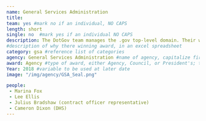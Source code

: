 ```yaml
---
name: General Services Administration
title:
team: yes #mark no if an individual, NO CAPS
length: short
single: no  #mark yes if an individual NO CAPS
description: The DotGov team manages the .gov top-level domain. Their work is critical to make sure bona-fide U.S. government organizations can provide trusted, digital information and services to the American public.
#description of why there winning award, in an excel spreadsheet
category: gsa #reference list of categories
agency: General Services Administration #name of agency, capitalize first letter of each name
award: Agency #type of award, either Agency, Council, or President's; this is case sensitive so make sure to match the options listed exactly. This section generates the format of the card
Year: 2018 #variable to be used at later date
image: "/img/agency/GSA_Seal.png"

people:
 - Marina Fox
 - Lee Ellis
 - Julius Bradshaw (contract officer representative)
 - Cameron Dixon (DHS)
---
```

